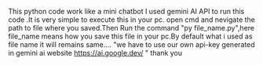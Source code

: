 This python code work like a mini chatbot 
I used gemini AI API to run this code .It is very simple to execute this in your pc.
open cmd and nevigate the path to file where you saved.Then Run the command "py file_name.py",here file_name means how you save this file in your pc.By default 
what i used as file name it will remains same....
"we have to use our own api-key generated in gemini ai website https://ai.google.dev/  "
thank you
